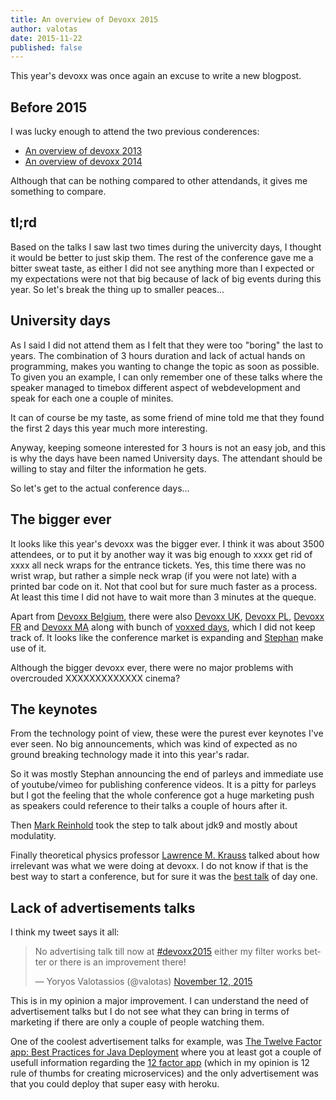 ```yaml
---
title: An overview of Devoxx 2015
author: valotas
date: 2015-11-22
published: false
---
```


This year's devoxx was once again an excuse to write a new blogpost.

## Before 2015
I was lucky enough to attend the two previous conderences:

- [An overview of devoxx 2013](/an-overview-of-devoxx-2013/)
- [An overview of devoxx 2014](/devoxx-2014/)

Although that can be nothing compared to other attendands, it gives me something to compare.

## tl;rd

Based on the talks I saw last two times during the univercity days, I thought it would be better to just skip them. The rest of the conference gave me a bitter sweat taste, as either I did not see anything more than I expected or my expectations were not that big because of lack of big events during this year. So let's break the thing up to smaller peaces...

## University days

As I said I did not attend them as I felt that they were too "boring" the last to years. The combination of 3 hours duration and lack of actual hands on programming, makes you wanting to change the topic as soon as possible. To given you an example, I can only remember one of these talks where the speaker managed to timebox different aspect of webdevelopment and speak for each one a couple of minites.

It can of course be my taste, as some friend of mine told me that they found the first 2 days this year much more interesting.

Anyway, keeping someone interested for 3 hours is not an easy job, and this is why the days have been named University days. The attendant should be willing to stay and filter the information he gets.

So let's get to the actual conference days...

## The bigger ever

It looks like this year's devoxx was the bigger ever. I think it was about 3500 attendees, or to put it by another way it was big enough to xxxx get rid of xxxx all neck wraps for the entrance tickets. Yes, this time there was no wrist wrap, but rather a simple neck wrap (if you were not late) with a printed bar code on it. Not that cool but for sure much faster as a process. At least this time I did not have to wait more than 3 minutes at the queque.

Apart from [Devoxx Belgium](http://www.devoxx.be/), there were also [Devoxx UK](http://www.devoxx.co.uk/), [Devoxx PL](http://www.devoxx.pl/), [Devoxx FR](http://www.devoxx.fr/) and [Devoxx MA](http://www.devoxx.ma/) along with bunch of [voxxed days](https://voxxeddays.com/), which I did not keep track of. It looks like the conference market is expanding and [Stephan](https://twitter.com/Stephan007) make use of it.

Although the bigger devoxx ever, there were no major problems with overcrouded XXXXXXXXXXXXX cinema?

## The keynotes

From the technology point of view, these were the purest ever keynotes I've ever seen. No big announcements, which was kind of expected as no ground breaking technology made it into this year's radar.

So it was mostly Stephan announcing the end of parleys and immediate use of youtube/vimeo for publishing conference videos. It is a pitty for parleys but I got the feeling that the  whole conference got a huge marketing push as speakers could reference to their talks a couple of hours after it.

Then [Mark Reinhold](http://mreinhold.org/) took the step to talk about jdk9 and mostly about modulatity.

Finally theoretical physics professor [Lawrence M. Krauss](https://twitter.com/LKrauss1) talked about how irrelevant was what we were doing at devoxx. I do not know if that is the best way to start a conference, but for sure it was the [best talk](https://www.youtube.com/watch?v=T-Kf2dR_SrQ) of day one.


## Lack of advertisements talks

I think my tweet says it all:

<blockquote class="twitter-tweet" lang="en"><p lang="en" dir="ltr">No advertising talk till now at <a href="https://twitter.com/hashtag/devoxx2015?src=hash">#devoxx2015</a> either my filter works better or there is an improvement there!</p>&mdash; Yoryos Valotassios (@valotas) <a href="https://twitter.com/valotas/status/664743040448376832">November 12, 2015</a></blockquote>
<script async src="//platform.twitter.com/widgets.js" charset="utf-8"></script>

This is in my opinion a major improvement. I can understand the need of advertisement talks but I do not see what they can bring in terms of marketing if there are only a couple of people watching them.

One of the coolest advertisement talks for example, was [The Twelve Factor app: Best Practices for Java Deployment](https://www.youtube.com/watch?v=94PxlbuizCU) where you at least got a couple of usefull information regarding the [12 factor app](http://12factor.net/) (which in my opinion is 12 rule of thumbs for creating microservices) and the only advertisement was that you could deploy that super easy with heroku.
